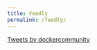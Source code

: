 ```yaml
---
title: Feedly
permalink: /feedly/
---
```


<a class="twitter-timeline" href="https://twitter.com/dockercommunity?ref_src=twsrc%5Etfw">Tweets by dockercommunity</a> <script async src="https://platform.twitter.com/widgets.js" charset="utf-8"></script>

